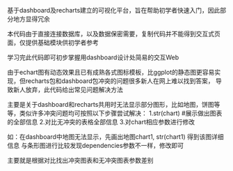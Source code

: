 基于dashboard及recharts建立的可视化平台，旨在帮助初学者快速入门，因此部分地方显得冗余

本代码由于直接连接数据库，以及数据保密需要，复制代码并不能得到交互式页面，仅提供基础模块供初学者参考

学习完此代码即可初步掌握用dashboard设计处简易的交互Web

由于echart图有动态效果且已有成熟各式图标模板，比ggplot的静态图更容易实现，但recharts包和dashboard包冲突的问题很多新人在网上难以找到答案，
导致新人放弃，此代码给出常见问题解决方法

主要是关于dashboard和recharts共用时无法显示部分图形，比如地图，饼图等等，类似许多冲突问题均可按照以下步骤尝试解决：
1.str(chart)    #展示做出图表的全部信息
2.对比无冲突的表格全部信息
3.对chart相应参数进行修改

如：在dashboard中地图无法显示，先画出地图chart1,
str(chart1)   得到该图详细信息
与条形图进行比较发现dependencies参数不一样，修改即可

主要就是根据对比找出冲突图表和无冲突图表参数差别


